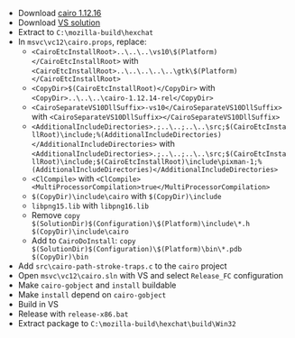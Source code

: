  * Download [cairo 1.12.16](http://cairographics.org/releases/cairo-1.12.16.tar.xz)
 * Download [VS solution](https://live.gnome.org/GTK%2B/Win32/MSVCCompilationOfGTKStack?action=AttachFile&do=get&target=cairo-vsprojects.zip)
 * Extract to `C:\mozilla-build\hexchat`
 * In `msvc\vc12\cairo.props`, replace:
	* `<CairoEtcInstallRoot>..\..\..\vs10\$(Platform)</CairoEtcInstallRoot>` with
`<CairoEtcInstallRoot>..\..\..\..\..\gtk\$(Platform)</CairoEtcInstallRoot>`
	* `<CopyDir>$(CairoEtcInstallRoot)</CopyDir>` with
`<CopyDir>..\..\..\cairo-1.12.14-rel</CopyDir>`
	* `<CairoSeparateVS10DllSuffix>-vs10</CairoSeparateVS10DllSuffix>` with
`<CairoSeparateVS10DllSuffix></CairoSeparateVS10DllSuffix>`
	* `<AdditionalIncludeDirectories>.;..\..;..\..\src;$(CairoEtcInstallRoot)\include;%(AdditionalIncludeDirectories)</AdditionalIncludeDirectories>` with
`<AdditionalIncludeDirectories>.;..\..;..\..\src;$(CairoEtcInstallRoot)\include;$(CairoEtcInstallRoot)\include\pixman-1;%(AdditionalIncludeDirectories)</AdditionalIncludeDirectories>`
	* `<ClCompile>` with
`<ClCompile><MultiProcessorCompilation>true</MultiProcessorCompilation>`
	* `$(CopyDir)\include\cairo` with
`$(CopyDir)\include`
	* `libpng15.lib` with
`libpng16.lib`
	* Remove
`copy $(SolutionDir)$(Configuration)\$(Platform)\include\*.h $(CopyDir)\include\cairo`
	* Add to `CairoDoInstall`:
`copy $(SolutionDir)$(Configuration)\$(Platform)\bin\*.pdb $(CopyDir)\bin`
 * Add `src\cairo-path-stroke-traps.c` to the `cairo` project
 * Open `msvc\vc12\cairo.sln` with VS and select `Release_FC` configuration
 * Make `cairo-gobject` and `install` buildable
 * Make `install` depend on `cairo-gobject`
 * Build in VS
 * Release with `release-x86.bat`
 * Extract package to `C:\mozilla-build\hexchat\build\Win32`
